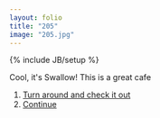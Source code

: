 ```yaml
---
layout: folio
title: "205"
image: "205.jpg"
---
```

{% include JB/setup %}

<div class="copy">
	<p>Cool, it's Swallow! This is a great cafe</p>
</div>

<div class="choice">
	<ol>
		<li><a href="257.html">
			Turn around and check it out
		</a></li>
		<li><a href="207.html">
			Continue
		</a></li>
	</ol>
</div>